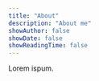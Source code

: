```yaml
---
title: "About"
description: "About me"
showAuthor: false
showDate: false
showReadingTime: false
---
```


Lorem ispum.
